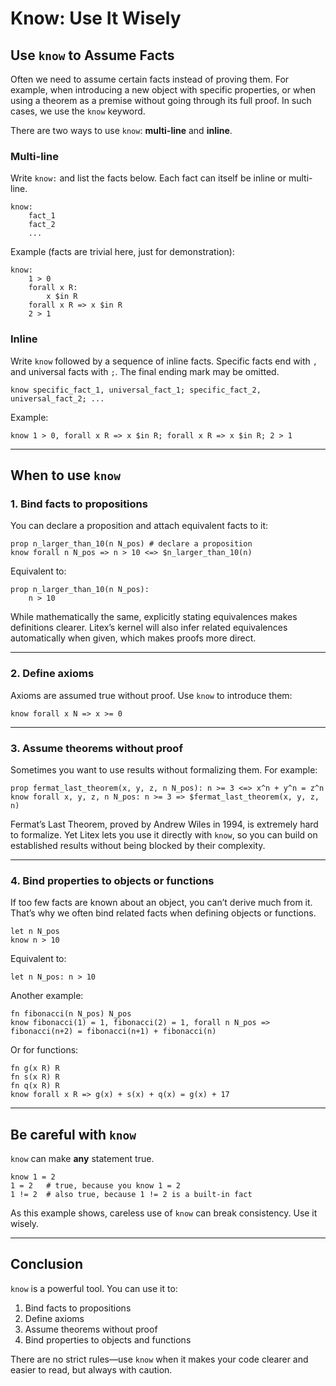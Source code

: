 # Know: Use It Wisely

## Use `know` to Assume Facts

Often we need to assume certain facts instead of proving them. For example, when introducing a new object with specific properties, or when using a theorem as a premise without going through its full proof. In such cases, we use the `know` keyword.

There are two ways to use `know`: **multi-line** and **inline**.

### Multi-line

Write `know:` and list the facts below. Each fact can itself be inline or multi-line.

```litex
know:
    fact_1
    fact_2
    ...
```

Example (facts are trivial here, just for demonstration):

```litex
know:
    1 > 0
    forall x R:
        x $in R
    forall x R => x $in R
    2 > 1
```

### Inline

Write `know` followed by a sequence of inline facts. Specific facts end with `,` and universal facts with `;`. The final ending mark may be omitted.

```litex
know specific_fact_1, universal_fact_1; specific_fact_2, universal_fact_2; ...
```

Example:

```litex
know 1 > 0, forall x R => x $in R; forall x R => x $in R; 2 > 1
```

---

## When to use `know`

### 1. Bind facts to propositions

You can declare a proposition and attach equivalent facts to it:

```litex
prop n_larger_than_10(n N_pos) # declare a proposition
know forall n N_pos => n > 10 <=> $n_larger_than_10(n)
```

Equivalent to:

```litex
prop n_larger_than_10(n N_pos):
    n > 10
```

While mathematically the same, explicitly stating equivalences makes definitions clearer. Litex’s kernel will also infer related equivalences automatically when given, which makes proofs more direct.

---

### 2. Define axioms

Axioms are assumed true without proof. Use `know` to introduce them:

```litex
know forall x N => x >= 0
```

---

### 3. Assume theorems without proof

Sometimes you want to use results without formalizing them. For example:

```litex
prop fermat_last_theorem(x, y, z, n N_pos): n >= 3 <=> x^n + y^n = z^n
know forall x, y, z, n N_pos: n >= 3 => $fermat_last_theorem(x, y, z, n)
```

Fermat’s Last Theorem, proved by Andrew Wiles in 1994, is extremely hard to formalize. Yet Litex lets you use it directly with `know`, so you can build on established results without being blocked by their complexity.

---

### 4. Bind properties to objects or functions

If too few facts are known about an object, you can’t derive much from it. That’s why we often bind related facts when defining objects or functions.

```litex
let n N_pos
know n > 10
```

Equivalent to:

```litex
let n N_pos: n > 10
```

Another example:

```litex
fn fibonacci(n N_pos) N_pos
know fibonacci(1) = 1, fibonacci(2) = 1, forall n N_pos => fibonacci(n+2) = fibonacci(n+1) + fibonacci(n)
```

Or for functions:

```litex
fn g(x R) R
fn s(x R) R
fn q(x R) R
know forall x R => g(x) + s(x) + q(x) = g(x) + 17
```

---

## Be careful with `know`

`know` can make **any** statement true.

```litex
know 1 = 2
1 = 2   # true, because you know 1 = 2
1 != 2  # also true, because 1 != 2 is a built-in fact
```

As this example shows, careless use of `know` can break consistency. Use it wisely.

---

## Conclusion

`know` is a powerful tool. You can use it to:

1. Bind facts to propositions
2. Define axioms
3. Assume theorems without proof
4. Bind properties to objects and functions

There are no strict rules—use `know` when it makes your code clearer and easier to read, but always with caution.


